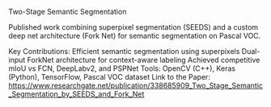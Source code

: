 Two-Stage Semantic Segmentation

Published work combining superpixel segmentation (SEEDS) and a custom deep net architecture (Fork Net) for semantic segmentation on Pascal VOC.

Key Contributions:
Efficient semantic segmentation using superpixels
Dual-input ForkNet architecture for context-aware labeling
Achieved competitive mIoU vs FCN, DeepLabv2, and PSPNet
Tools: OpenCV (C++), Keras (Python), TensorFlow, Pascal VOC dataset
Link to the Paper: https://www.researchgate.net/publication/338685909_Two_Stage_Semantic_Segmentation_by_SEEDS_and_Fork_Net
